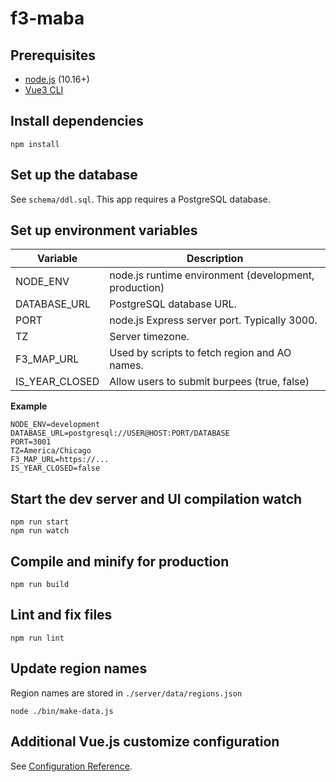 # f3-maba

## Prerequisites

- [node.js](https://nodejs.org) (10.16+)
- [Vue3 CLI](https://cli.vuejs.org)

## Install dependencies

```
npm install
```

## Set up the database

See `schema/ddl.sql`. This app requires a PostgreSQL database.

## Set up environment variables

| Variable       | Description                                           |
|----------------|-------------------------------------------------------|
| NODE_ENV       | node.js runtime environment (development, production) |
| DATABASE_URL   | PostgreSQL database URL.                              |
| PORT           | node.js Express server port. Typically 3000.          |
| TZ             | Server timezone.                                      |
| F3_MAP_URL     | Used by scripts to fetch region and AO names.         |
| IS_YEAR_CLOSED | Allow users to submit burpees (true, false)           |

**Example**

```
NODE_ENV=development
DATABASE_URL=postgresql://USER@HOST:PORT/DATABASE
PORT=3001
TZ=America/Chicago
F3_MAP_URL=https://...
IS_YEAR_CLOSED=false
```

## Start the dev server and UI compilation watch

```
npm run start
npm run watch
```

## Compile and minify for production

```
npm run build
```

## Lint and fix files

```
npm run lint
```

## Update region names

Region names are stored in `./server/data/regions.json`

```
node ./bin/make-data.js
```

## Additional Vue.js customize configuration

See [Configuration Reference](https://cli.vuejs.org/config/).
